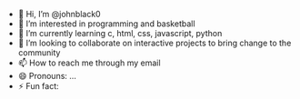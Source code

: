- 👋 Hi, I’m @johnblack0
- 👀 I’m interested in programming and basketball
- 🌱 I’m currently learning c, html, css, javascript, python
- 💞️ I’m looking to collaborate on interactive projects to bring change to the community
- 📫 How to reach me through my email
- 😄 Pronouns: ...
- ⚡ Fun fact: 

<!---
johnblack0/johnblack0 is a ✨ special ✨ repository because its `README.md` (this file) appears on your GitHub profile.
You can click the Preview link to take a look at your changes.
--->
